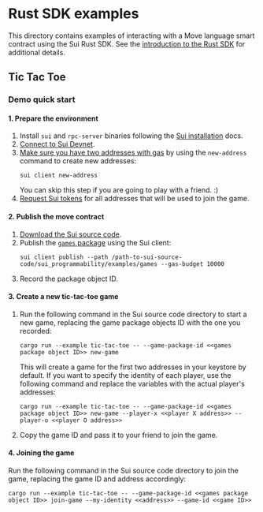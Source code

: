 # Rust SDK examples

This directory contains examples of interacting with a Move language smart contract using the Sui Rust SDK. See the [introduction to the Rust SDK](https://github.com/MystenLabs/sui/blob/main/doc/src/build/rust-sdk.md) for additional details.

## Tic Tac Toe

### Demo quick start

#### 1. Prepare the environment 
   1. Install `sui` and `rpc-server` binaries following the [Sui installation](https://github.com/MystenLabs/sui/blob/main/doc/src/build/install.md#binaries) docs.
   1. [Connect to Sui Devnet](https://github.com/MystenLabs/sui/blob/main/doc/src/build/devnet.md).
   1. [Make sure you have two addresses with gas](https://github.com/MystenLabs/sui/blob/main/doc/src/contribute/cli-client.md#adding-accounts-to-the-client) by using the `new-address` command to create new addresses:
      ```shell
      sui client new-address
      ```
      You can skip this step if you are going to play with a friend. :)
   1. [Request Sui tokens](https://github.com/MystenLabs/sui/blob/main/doc/src/build/install.md#sui-tokens) for all addresses that will be used to join the game.

#### 2. Publish the move contract
   1. [Download the Sui source code](https://github.com/MystenLabs/sui/blob/main/doc/src/build/install.md#source-code).
   1. Publish the [`games` package](https://github.com/MystenLabs/sui/tree/main/sui_programmability/examples/games) 
      using the Sui client:
      ```shell
      sui client publish --path /path-to-sui-source-code/sui_programmability/examples/games --gas-budget 10000
      ```
   1. Record the package object ID.
#### 3. Create a new tic-tac-toe game
   1. Run the following command in the Sui source code directory to start a new game, replacing the game package objects ID with the one you recorded:
      ```shell
      cargo run --example tic-tac-toe -- --game-package-id <<games package object ID>> new-game
      ```
        This will create a game for the first two addresses in your keystore by default. If you want to specify the identity of each player, 
use the following command and replace the variables with the actual player's addresses:
      ```shell
      cargo run --example tic-tac-toe -- --game-package-id <<games package object ID>> new-game --player-x <<player X address>> --player-o <<player O address>>
      ```
   1. Copy the game ID and pass it to your friend to join the game.
#### 4. Joining the game
Run the following command in the Sui source code directory to join the game, replacing the game ID and address accordingly:
```shell
cargo run --example tic-tac-toe -- --game-package-id <<games package object ID>> join-game --my-identity <<address>> --game-id <<game ID>>
```
